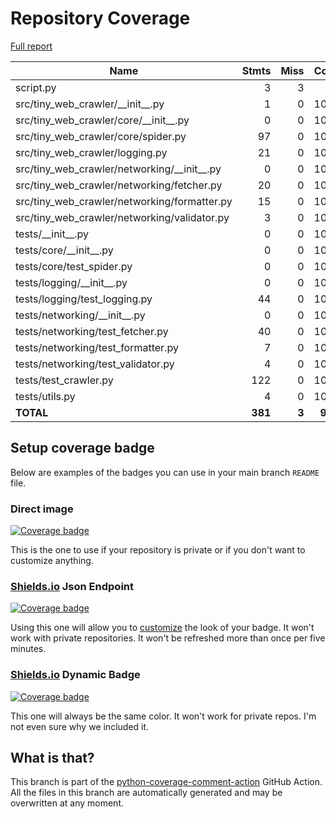 # Repository Coverage

[Full report](https://htmlpreview.github.io/?https://github.com/indrajithi/tiny-web-crawler/blob/python-coverage-comment-action-data/htmlcov/index.html)

| Name                                              |    Stmts |     Miss |   Cover |   Missing |
|-------------------------------------------------- | -------: | -------: | ------: | --------: |
| script.py                                         |        3 |        3 |      0% |       1-4 |
| src/tiny\_web\_crawler/\_\_init\_\_.py            |        1 |        0 |    100% |           |
| src/tiny\_web\_crawler/core/\_\_init\_\_.py       |        0 |        0 |    100% |           |
| src/tiny\_web\_crawler/core/spider.py             |       97 |        0 |    100% |           |
| src/tiny\_web\_crawler/logging.py                 |       21 |        0 |    100% |           |
| src/tiny\_web\_crawler/networking/\_\_init\_\_.py |        0 |        0 |    100% |           |
| src/tiny\_web\_crawler/networking/fetcher.py      |       20 |        0 |    100% |           |
| src/tiny\_web\_crawler/networking/formatter.py    |       15 |        0 |    100% |           |
| src/tiny\_web\_crawler/networking/validator.py    |        3 |        0 |    100% |           |
| tests/\_\_init\_\_.py                             |        0 |        0 |    100% |           |
| tests/core/\_\_init\_\_.py                        |        0 |        0 |    100% |           |
| tests/core/test\_spider.py                        |        0 |        0 |    100% |           |
| tests/logging/\_\_init\_\_.py                     |        0 |        0 |    100% |           |
| tests/logging/test\_logging.py                    |       44 |        0 |    100% |           |
| tests/networking/\_\_init\_\_.py                  |        0 |        0 |    100% |           |
| tests/networking/test\_fetcher.py                 |       40 |        0 |    100% |           |
| tests/networking/test\_formatter.py               |        7 |        0 |    100% |           |
| tests/networking/test\_validator.py               |        4 |        0 |    100% |           |
| tests/test\_crawler.py                            |      122 |        0 |    100% |           |
| tests/utils.py                                    |        4 |        0 |    100% |           |
|                                         **TOTAL** |  **381** |    **3** | **99%** |           |


## Setup coverage badge

Below are examples of the badges you can use in your main branch `README` file.

### Direct image

[![Coverage badge](https://raw.githubusercontent.com/indrajithi/tiny-web-crawler/python-coverage-comment-action-data/badge.svg)](https://htmlpreview.github.io/?https://github.com/indrajithi/tiny-web-crawler/blob/python-coverage-comment-action-data/htmlcov/index.html)

This is the one to use if your repository is private or if you don't want to customize anything.

### [Shields.io](https://shields.io) Json Endpoint

[![Coverage badge](https://img.shields.io/endpoint?url=https://raw.githubusercontent.com/indrajithi/tiny-web-crawler/python-coverage-comment-action-data/endpoint.json)](https://htmlpreview.github.io/?https://github.com/indrajithi/tiny-web-crawler/blob/python-coverage-comment-action-data/htmlcov/index.html)

Using this one will allow you to [customize](https://shields.io/endpoint) the look of your badge.
It won't work with private repositories. It won't be refreshed more than once per five minutes.

### [Shields.io](https://shields.io) Dynamic Badge

[![Coverage badge](https://img.shields.io/badge/dynamic/json?color=brightgreen&label=coverage&query=%24.message&url=https%3A%2F%2Fraw.githubusercontent.com%2Findrajithi%2Ftiny-web-crawler%2Fpython-coverage-comment-action-data%2Fendpoint.json)](https://htmlpreview.github.io/?https://github.com/indrajithi/tiny-web-crawler/blob/python-coverage-comment-action-data/htmlcov/index.html)

This one will always be the same color. It won't work for private repos. I'm not even sure why we included it.

## What is that?

This branch is part of the
[python-coverage-comment-action](https://github.com/marketplace/actions/python-coverage-comment)
GitHub Action. All the files in this branch are automatically generated and may be
overwritten at any moment.